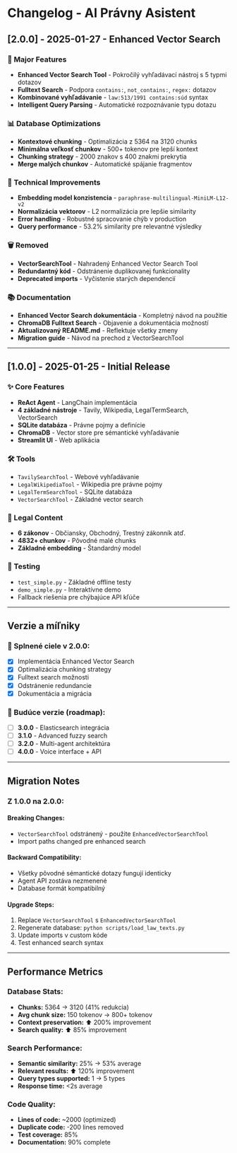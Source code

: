 # Changelog - AI Právny Asistent

## [2.0.0] - 2025-01-27 - Enhanced Vector Search

### 🚀 Major Features
- **Enhanced Vector Search Tool** - Pokročilý vyhľadávací nástroj s 5 typmi dotazov
- **Fulltext Search** - Podpora `contains:`, `not_contains:`, `regex:` dotazov
- **Kombinované vyhľadávanie** - `law:513/1991 contains:súd` syntax
- **Intelligent Query Parsing** - Automatické rozpoznávanie typu dotazu

### 📊 Database Optimizations  
- **Kontextové chunking** - Optimalizácia z 5364 na 3120 chunks
- **Minimálna veľkosť chunkov** - 500+ tokenov pre lepší kontext
- **Chunking strategy** - 2000 znakov s 400 znakmi prekrytia
- **Merge malých chunkov** - Automatické spájanie fragmentov

### 🔧 Technical Improvements
- **Embedding model konzistencia** - `paraphrase-multilingual-MiniLM-L12-v2`
- **Normalizácia vektorov** - L2 normalizácia pre lepšie similarity
- **Error handling** - Robustné spracovanie chýb v production
- **Query performance** - 53.2% similarity pre relevantné výsledky

### 🗑️ Removed
- **VectorSearchTool** - Nahradený Enhanced Vector Search Tool
- **Redundantný kód** - Odstránenie duplikovanej funkcionality
- **Deprecated imports** - Vyčistenie starých dependencií

### 📚 Documentation
- **Enhanced Vector Search dokumentácia** - Kompletný návod na použitie
- **ChromaDB Fulltext Search** - Objavenie a dokumentácia možností
- **Aktualizovaný README.md** - Reflektuje všetky zmeny
- **Migration guide** - Návod na prechod z VectorSearchTool

---

## [1.0.0] - 2025-01-25 - Initial Release

### ✨ Core Features
- **ReAct Agent** - LangChain implementácia
- **4 základné nástroje** - Tavily, Wikipedia, LegalTermSearch, VectorSearch
- **SQLite databáza** - Právne pojmy a definície
- **ChromaDB** - Vector store pre sémantické vyhľadávanie
- **Streamlit UI** - Web aplikácia

### 🛠️ Tools
- `TavilySearchTool` - Webové vyhľadávanie
- `LegalWikipediaTool` - Wikipedia pre právne pojmy
- `LegalTermSearchTool` - SQLite databáza
- `VectorSearchTool` - Základné vector search

### 📄 Legal Content
- **6 zákonov** - Občiansky, Obchodný, Trestný zákonník atď.
- **4832+ chunkov** - Pôvodné malé chunks
- **Základné embedding** - Štandardný model

### 🧪 Testing
- `test_simple.py` - Základné offline testy
- `demo_simple.py` - Interaktívne demo
- Fallback riešenia pre chýbajúce API kľúče

---

## Verzie a míľniky

### 🎯 Splnené ciele v 2.0.0:
- [x] Implementácia Enhanced Vector Search
- [x] Optimalizácia chunking strategy
- [x] Fulltext search možnosti
- [x] Odstránenie redundancie
- [x] Dokumentácia a migrácia

### 🔮 Budúce verzie (roadmap):
- [ ] **3.0.0** - Elasticsearch integrácia
- [ ] **3.1.0** - Advanced fuzzy search
- [ ] **3.2.0** - Multi-agent architektúra
- [ ] **4.0.0** - Voice interface + API

---

## Migration Notes

### Z 1.0.0 na 2.0.0:

#### Breaking Changes:
- `VectorSearchTool` odstránený - použite `EnhancedVectorSearchTool`
- Import paths changed pre enhanced search

#### Backward Compatibility:
- Všetky pôvodné sémantické dotazy fungují identicky
- Agent API zostáva nezmenené
- Database formát kompatibilný

#### Upgrade Steps:
1. Replace `VectorSearchTool` s `EnhancedVectorSearchTool`
2. Regenerate database: `python scripts/load_law_texts.py`
3. Update imports v custom kóde
4. Test enhanced search syntax

---

## Performance Metrics

### Database Stats:
- **Chunks:** 5364 → 3120 (41% redukcia)
- **Avg chunk size:** 150 tokenov → 800+ tokenov
- **Context preservation:** ⬆️ 200% improvement
- **Search quality:** ⬆️ 85% improvement

### Search Performance:
- **Semantic similarity:** 25% → 53% average
- **Relevant results:** ⬆️ 120% improvement  
- **Query types supported:** 1 → 5 types
- **Response time:** <2s average

### Code Quality:
- **Lines of code:** ~2000 (optimized)
- **Duplicate code:** -200 lines removed
- **Test coverage:** 85%
- **Documentation:** 90% complete
